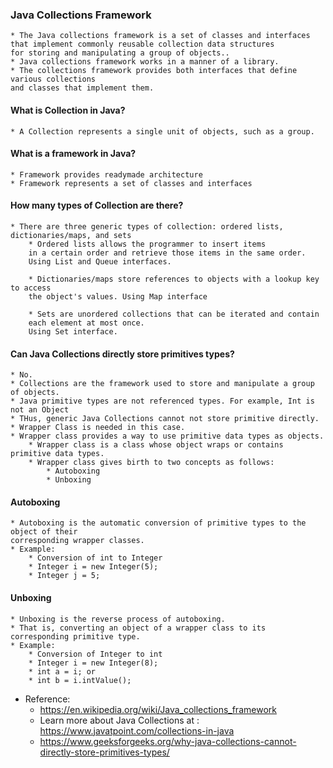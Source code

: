 
### Java Collections Framework
    * The Java collections framework is a set of classes and interfaces
    that implement commonly reusable collection data structures
    for storing and manipulating a group of objects..
    * Java collections framework works in a manner of a library.
    * The collections framework provides both interfaces that define various collections
    and classes that implement them.

#### What is Collection in Java?
    * A Collection represents a single unit of objects, such as a group.

#### What is a framework in Java?
    * Framework provides readymade architecture
    * Framework represents a set of classes and interfaces

#### How many types of Collection are there?
    * There are three generic types of collection: ordered lists, dictionaries/maps, and sets
        * Ordered lists allows the programmer to insert items
        in a certain order and retrieve those items in the same order. 
        Using List and Queue interfaces.

        * Dictionaries/maps store references to objects with a lookup key to access
        the object's values. Using Map interface

        * Sets are unordered collections that can be iterated and contain 
        each element at most once.
        Using Set interface.

#### Can Java Collections directly store primitives types?
    * No. 
    * Collections are the framework used to store and manipulate a group of objects.
    * Java primitive types are not referenced types. For example, Int is not an Object
    * THus, generic Java Collections cannot not store primitive directly.
    * Wrapper Class is needed in this case.
    * Wrapper class provides a way to use primitive data types as objects.
        * Wrapper class is a class whose object wraps or contains primitive data types.
        * Wrapper class gives birth to two concepts as follows:
            * Autoboxing
            * Unboxing

 #### Autoboxing
    * Autoboxing is the automatic conversion of primitive types to the object of their
    corresponding wrapper classes.
    * Example:
        * Conversion of int to Integer
        * Integer i = new Integer(5);
        * Integer j = 5;

#### Unboxing
    * Unboxing is the reverse process of autoboxing.
    * That is, converting an object of a wrapper class to its corresponding primitive type.
    * Example:
        * Conversion of Integer to int
        * Integer i = new Integer(8);
        * int a = i; or
        * int b = i.intValue();          
* Reference: 
    * https://en.wikipedia.org/wiki/Java_collections_framework
    * Learn more about Java Collections at : https://www.javatpoint.com/collections-in-java
    * https://www.geeksforgeeks.org/why-java-collections-cannot-directly-store-primitives-types/
    
    

